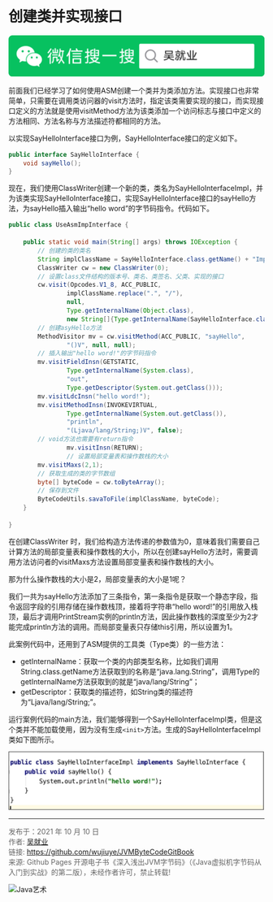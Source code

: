 # 创建类并实现接口

![Java艺术](../qrcode/javaskill_qrcode_01.png)

前面我们已经学习了如何使用ASM创建一个类并为类添加方法。实现接口也非常简单，只需要在调用类访问器的visit方法时，指定该类需要实现的接口，而实现接口定义的方法就是使用visitMethod方法为该类添加一个访问标志与接口中定义的方法相同、方法名称与方法描述符都相同的方法。

以实现SayHelloInterface接口为例，SayHelloInterface接口的定义如下。

```java
public interface SayHelloInterface {
    void sayHello();
}
```

现在，我们使用ClassWriter创建一个新的类，类名为SayHelloInterfaceImpl，并为该类实现SayHelloInterface接口，实现SayHelloInterface接口的sayHello方法，为sayHello插入输出“hello word”的字节码指令。代码如下。

```java
public class UseAsmImpInterface {

    public static void main(String[] args) throws IOException {
        // 创建的类的类名
        String implClassName = SayHelloInterface.class.getName() + "Impl";
        ClassWriter cw = new ClassWriter(0);
        // 设置class文件结构的版本号、类名、类签名、父类、实现的接口
        cw.visit(Opcodes.V1_8, ACC_PUBLIC,
                implClassName.replace(".", "/"),
                null,
                Type.getInternalName(Object.class),
                new String[]{Type.getInternalName(SayHelloInterface.class)});
        // 创建asyHello方法
        MethodVisitor mv = cw.visitMethod(ACC_PUBLIC, "sayHello",
                "()V", null, null);
        // 插入输出"hello word!"的字节码指令
        mv.visitFieldInsn(GETSTATIC,
                Type.getInternalName(System.class),
                "out",
                Type.getDescriptor(System.out.getClass()));
        mv.visitLdcInsn("hello word!");
        mv.visitMethodInsn(INVOKEVIRTUAL,
                Type.getInternalName(System.out.getClass()),
                "println",
                "(Ljava/lang/String;)V", false);
        // void方法也需要有return指令 
				mv.visitInsn(RETURN);
				// 设置局部变量表和操作数栈的大小
        mv.visitMaxs(2,1);
        // 获取生成的类的字节数组
        byte[] byteCode = cw.toByteArray();
        // 保存到文件
        ByteCodeUtils.savaToFile(implClassName, byteCode);
    }

}
```

在创建ClassWriter 时，我们给构造方法传递的参数值为0，意味着我们需要自己计算方法的局部变量表和操作数栈的大小，所以在创建sayHello方法时，需要调用方法访问者的visitMaxs方法设置局部变量表和操作数栈的大小。

那为什么操作数栈的大小是2，局部变量表的大小是1呢？

我们一共为sayHello方法添加了三条指令，第一条指令是获取一个静态字段，指令返回字段的引用存储在操作数栈顶，接着将字符串“hello word!”的引用放入栈顶，最后才调用PrintStream实例的println方法，因此操作数栈的深度至少为2才能完成println方法的调用。而局部变量表只存储this引用，所以设置为1。

此案例代码中，还用到了ASM提供的工具类（Type类）的一些方法：

* getInternalName：获取一个类的内部类型名称，比如我们调用String.class.getName方法获取到的名称是“java.lang.String”，调用Type的getInternalName方法获取到的就是“java/lang/String”；
* getDescriptor：获取类的描述符，如String类的描述符为“Ljava/lang/String;”。

运行案例代码的main方法，我们能够得到一个SayHelloInterfaceImpl类，但是这个类并不能加载使用，因为没有生成`<init>`方法。生成的SayHelloInterfaceImpl类如下图所示。

![image-20211010161231853](images/chapter05-06-04.png) 

---

<font color= #666666>发布于：2021 年 10 月 10 日</font><br><font color= #666666>作者: [吴就业](https://www.wujiuye.com/)</font><br><font color= #666666>链接: https://github.com/wujiuye/JVMByteCodeGitBook</font><br><font color= #666666>来源: Github Pages 开源电子书《深入浅出JVM字节码》（《Java虚拟机字节码从入门到实战》的第二版），未经作者许可，禁止转载!</font><br>

![Java艺术](../qrcode/javaskill_qrcode_02.png)

